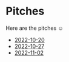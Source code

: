 # Pitches

Here are the pitches ☺

- [2022-10-20](./2022-10-20-pitch.md)
- [2022-10-27](./2022-10-27-pitch.md)
- [2022-11-02](./2022-11-02-pitch.md)